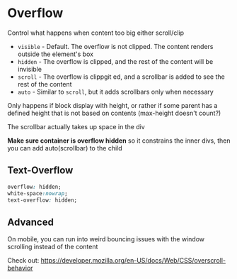 # Overflow

Control what happens when content too big either scroll/clip

- `visible` - Default. The overflow is not clipped. The content renders outside the element's box
- `hidden` - The overflow is clipped, and the rest of the content will be invisible
- `scroll` - The overflow is clippgit ed, and a scrollbar is added to see the rest of the content
- `auto` - Similar to `scroll`, but it adds scrollbars only when necessary

Only happens if block display with height, or rather if some parent has a defined height that is not based on contents (max-height doesn't count?)

The scrollbar actually takes up space in the div

**Make sure container is overflow hidden** so it constrains the inner divs, then you can add auto(scrollbar) to the child

## Text-Overflow

```css
overflow: hidden;
white-space:nowrap;
text-overflow: hidden;
```

## Advanced

On mobile, you can run into weird bouncing issues with the window scrolling instead of the content

Check out: https://developer.mozilla.org/en-US/docs/Web/CSS/overscroll-behavior